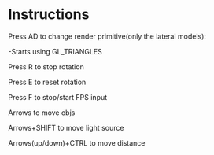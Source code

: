 Instructions
============

Press AD to change render primitive(only the lateral models):

  -Starts using GL_TRIANGLES

Press R to stop rotation

Press E to reset rotation

Press F to stop/start FPS input

Arrows to move objs

Arrows+SHIFT to move light source

Arrows(up/down)+CTRL to move distance
